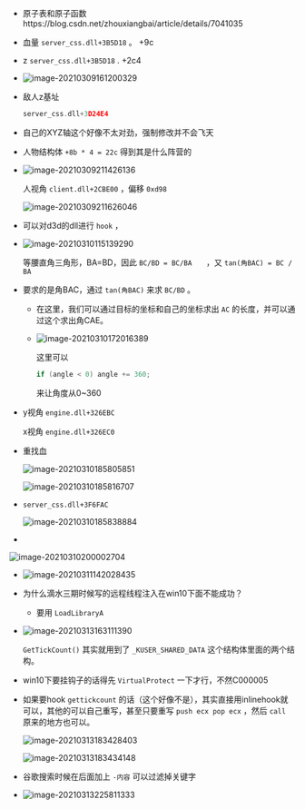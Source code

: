 + 原子表和原子函数https://blog.csdn.net/zhouxiangbai/article/details/7041035

+ 血量 `server_css.dll+3B5D18` 。 +9c

+ z `server_css.dll+3B5D18` . +2c4

+ ![image-20210309161200329](C:\Users\雨初\AppData\Roaming\Typora\typora-user-images\image-20210309161200329.png)

+ 敌人z基址

  ```c
  server_css.dll+3D24E4
  ```

+ 自己的XYZ轴这个好像不太对劲，强制修改并不会飞天

+ 人物结构体 `+8b * 4 = 22c` 得到其是什么阵营的

+ ![image-20210309211426136](https://cdn.jsdelivr.net/gh/smallzhong/picgo-pic-bed/image-20210309211426136.png)

  人视角 `client.dll+2CBE00` ，偏移 `0xd98`

  ![image-20210309211626046](https://cdn.jsdelivr.net/gh/smallzhong/picgo-pic-bed/image-20210309211626046.png)

+ 可以对d3d的dll进行 `hook` ，

+ ![image-20210310115139290](https://cdn.jsdelivr.net/gh/smallzhong/picgo-pic-bed/image-20210310115139290.png)

  等腰直角三角形，BA=BD，因此 `BC/BD = BC/BA	` ，又 `tan(角BAC) = BC / BA`

+ 要求的是角BAC，通过 `tan(角BAC)` 来求 `BC/BD` 。

  + 在这里，我们可以通过目标的坐标和自己的坐标求出 `AC` 的长度，并可以通过这个求出角CAE。
  
  + ![image-20210310172016389](https://cdn.jsdelivr.net/gh/smallzhong/picgo-pic-bed/image-20210310172016389.png)
  
    这里可以
  
    ```cpp
    if (angle < 0) angle += 360;
    ```
  
    来让角度从0~360
  
+ y视角 `engine.dll+326EBC` 

  x视角 `engine.dll+326EC0`

+ 重找血

  ![image-20210310185805851](https://cdn.jsdelivr.net/gh/smallzhong/picgo-pic-bed/image-20210310185805851.png)

  ![image-20210310185816707](https://cdn.jsdelivr.net/gh/smallzhong/picgo-pic-bed/image-20210310185816707.png)

+ `server_css.dll+3F6FAC` 

  ![image-20210310185838884](https://cdn.jsdelivr.net/gh/smallzhong/picgo-pic-bed/image-20210310185838884.png)

+ 

![image-20210310200002704](https://cdn.jsdelivr.net/gh/smallzhong/picgo-pic-bed/image-20210310200002704.png)

+ ![image-20210311142028435](https://cdn.jsdelivr.net/gh/smallzhong/picgo-pic-bed/image-20210311142028435.png)

+ 为什么滴水三期时候写的远程线程注入在win10下面不能成功？

  + 要用 `LoadLibraryA`

+ ![image-20210313163111390](https://cdn.jsdelivr.net/gh/smallzhong/picgo-pic-bed/image-20210313163111390.png)

  `GetTickCount()` 其实就用到了 `_KUSER_SHARED_DATA` 这个结构体里面的两个结构。

+ win10下要挂钩子的话得先 `VirtualProtect` 一下才行，不然C000005

+ 如果要hook `gettickcount` 的话（这个好像不是），其实直接用inlinehook就可以，其他的可以自己重写，甚至只要重写 `push ecx pop ecx` ，然后 `call` 原来的地方也可以。

  ![image-20210313183428403](https://cdn.jsdelivr.net/gh/smallzhong/picgo-pic-bed/image-20210313183428403.png)

  ![image-20210313183434148](https://cdn.jsdelivr.net/gh/smallzhong/picgo-pic-bed/image-20210313183434148.png)

+ 谷歌搜索时候在后面加上 `-内容` 可以过滤掉关键字

+ ![image-20210313225811333](https://cdn.jsdelivr.net/gh/smallzhong/picgo-pic-bed/image-20210313225811333.png)